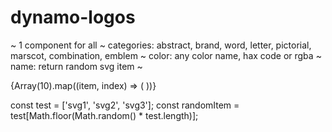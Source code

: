 # dynamo-logos

~ 1 component for all
    ~ categories: abstract, brand, word, letter, pictorial, marscot, combination, emblem
    ~ color: any color name, hax code or rgba
    ~ name: return random svg item
    ~

<DynamoLogos />
{Array(10).map((item, index) => (
    <DynamoLogos key={index} category="abstract" color="black" name="logo1" />
))}

const test = ['svg1', 'svg2', 'svg3'];
const randomItem = test[Math.floor(Math.random() * test.length)];
